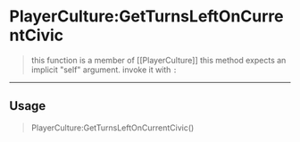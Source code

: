 # PlayerCulture:GetTurnsLeftOnCurrentCivic
> this function is a member of [[PlayerCulture]]
> this method expects an implicit "self" argument. invoke it with `:`
-----
## Usage
> PlayerCulture:GetTurnsLeftOnCurrentCivic()
